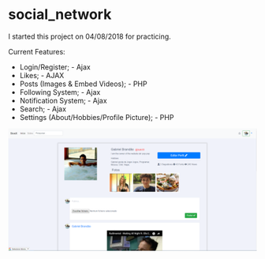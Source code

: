 # social_network
I started this project on 04/08/2018 for practicing. 

Current Features:
  - Login/Register; - Ajax
  - Likes; - AJAX
  - Posts (Images & Embed Videos); - PHP
  - Following System; - Ajax
  - Notification System; - Ajax
  - Search; - Ajax
  - Settings (About/Hobbies/Profile Picture); - PHP

![alt text](https://github.com/bakill3/social_network/blob/master/social.png)
